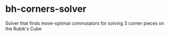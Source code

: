 # bh-corners-solver
Solver that finds move-optimal commutators for solving 3 corner pieces on the Rubik's Cube
